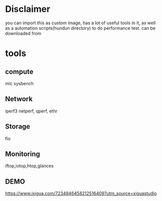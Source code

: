 # Disclaimer

you can import this as custom image, has a lot of useful tools in it, as well as a automation scripts(hundun directory) to do performance test.
can be downloaded from 

# tools

## compute
mlc sysbench 

## Network 

iperf3 netperf, qperf, ethr

## Storage

fio 

## Monitoring
 
 iftop,iotop,htop,glances
 
## DEMO
https://www.ixigua.com/7234846458212516408?utm_source=xiguastudio
 
